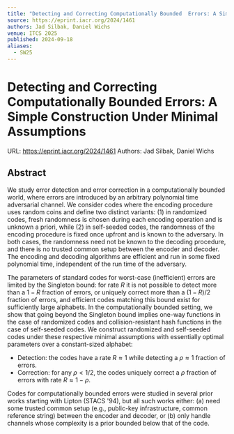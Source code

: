 ```yaml
---
title: "Detecting and Correcting Computationally Bounded  Errors: A Simple Construction Under Minimal Assumptions"
source: https://eprint.iacr.org/2024/1461
authors: Jad Silbak, Daniel Wichs
venue: ITCS 2025
published: 2024-09-18
aliases:
  - SW25
---
```

# Detecting and Correcting Computationally Bounded  Errors: A Simple Construction Under Minimal Assumptions
URL: https://eprint.iacr.org/2024/1461
Authors: Jad Silbak, Daniel Wichs
## Abstract
We study error detection and error correction in a computationally bounded world, where errors are introduced by an arbitrary polynomial time adversarial channel. We consider codes where the encoding procedure uses random coins and define two distinct variants: (1) in randomized codes, fresh randomness is chosen during each encoding operation and is unknown a priori, while (2) in self-seeded codes, the randomness of the encoding procedure is fixed once upfront and is known to the adversary. In both cases, the randomness need not be known to the decoding procedure, and there is no trusted common setup between the encoder and decoder. The encoding and decoding algorithms are efficient and run in some fixed polynomial time, independent of the run time of the adversary.

The parameters of standard codes for worst-case (inefficient) errors are limited by the Singleton bound: for rate $R$ it is not possible to detect more than a $1-R$ fraction of errors, or uniquely correct more than a $(1-R)/2$ fraction of errors, and efficient codes matching this bound exist for sufficiently large alphabets. In the computationally bounded setting, we show that going beyond the Singleton bound implies one-way functions in the case of randomized codes and collision-resistant hash functions in the case of self-seeded codes. We construct randomized and self-seeded codes under these respective minimal assumptions with essentially optimal parameters over a constant-sized alphabet:

- Detection: the codes have a rate $R \approx 1$ while detecting a $\rho \approx 1$ fraction of errors.
- Correction: for any $\rho < 1/2$, the codes uniquely correct a $\rho$ fraction of errors with rate $R \approx 1-\rho$.

Codes for computationally bounded errors were studied in several prior works starting with Lipton (STACS '94), but all such works either: (a) need some trusted common setup (e.g., public-key infrastructure, common reference string) between the encoder and decoder, or (b) only handle channels whose complexity is a prior bounded below that of the code.